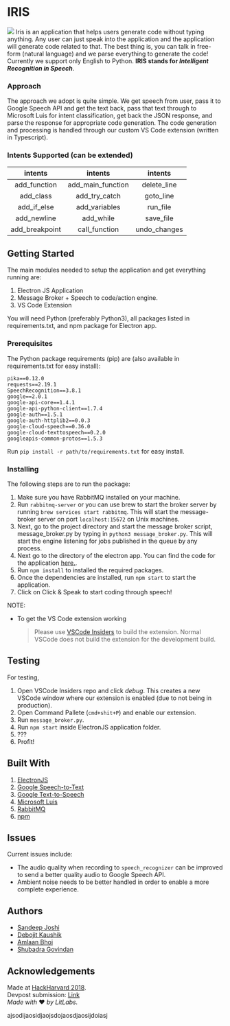 # IRIS 
![](https://dkaushik94.github.io/assets/IRIS.jpeg)
Iris is an application that helps users generate code without typing anything. Any user can just speak into the application and the application will generate code related to that. The best thing is, you can talk in free-form (natural language) and we parse everything to generate the code! Currently we support only English to Python. **IRIS stands for _Intelligent Recognition in Speech_**. 

### Approach

The approach we adopt is quite simple. We get speech from user, pass it to Google Speech API and get the text back, pass that text through to Microsoft Luis for intent classification, get back the JSON response, and parse the response for appropriate code generation. The code generation and processing is handled through our custom VS Code extension (written in Typescript).

### Intents Supported (can be extended)

|     intents    |   intents         | intents      |
|:--------------:|:-----------------:|:------------:|
|  add_function  | add_main_function |  delete_line |
|    add_class   |   add_try_catch   |   goto_line  |
|   add_if_else  |   add_variables   |   run_file   |
|   add_newline  |     add_while     |   save_file  |
| add_breakpoint |   call_function   | undo_changes |

## Getting Started

The main modules needed to setup the application and get everything running are:

1. Electron JS Application
2. Message Broker + Speech to code/action engine.
3. VS Code Extension

You will need Python (preferably Python3), all packages listed in requirements.txt, and npm package for Electron app.

### Prerequisites

The Python package requirements (pip) are (also available in requirements.txt for easy install):
```
pika==0.12.0
requests==2.19.1
SpeechRecognition==3.8.1
google==2.0.1
google-api-core==1.4.1
google-api-python-client==1.7.4
google-auth==1.5.1
google-auth-httplib2==0.0.3
google-cloud-speech==0.36.0
google-cloud-texttospeech==0.2.0
googleapis-common-protos==1.5.3
```

Run ```pip install -r path/to/requirements.txt``` for easy install.

### Installing

The following steps are to run the package:
1. Make sure you have RabbitMQ installed on your machine.
2. Run ```rabbitmq-server``` or you can use brew to start the broker server by running ```brew services start rabbitmq```. This will start the message-broker server on port ```localhost:15672``` on Unix machines.
3. Next, go to the project directory and start the message broker script, message_broker.py by typing in ```python3 message_broker.py```. This will start the engine listening for jobs published in the queue by any process.
4. Next go to the directory of the electron app. You can find the code for the application [here.](https://github.com/sandeepjoshi1910/Speech2Code_JS).
5. Run ```npm install``` to installed the required packages.
6. Once the dependencies are installed, run ```npm start``` to start the application.
7. Click on Click & Speak to start coding through speech!

NOTE:
- To get the VS Code extension working
    > Please use [VSCode Insiders](https://code.visualstudio.com/insiders/) to build the extension. Normal VSCode does not build the extension for the development build.

## Testing

For testing,

1. Open VSCode Insiders repo and click *debug*. This creates a new VSCode window where our extension is enabled (due to not being in production).
2. Open Command Pallete (```cmd+shit+P```) and enable our extension.
3. Run ```message_broker.py```.
4. Run ```npm start``` inside ElectronJS application folder.
5. ???
6. Profit!

## Built With

1. [ElectronJS](https://electronjs.org/)
2. [Google Speech-to-Text](https://cloud.google.com/speech-to-text/)
3. [Google Text-to-Speech](https://cloud.google.com/text-to-speech/)
4. [Microsoft Luis](https://www.luis.ai/)
5. [RabbitMQ](https://www.rabbitmq.com/)
6. [npm](https://www.npmjs.com/)

## Issues

Current issues include:
- The audio quality when recording to ```speech_recognizer``` can be improved to send a better quality audio to Google Speech API.
- Ambient noise needs to be better handled in order to enable a more complete experience.

## Authors
- [Sandeep Joshi](https://sandeepjoshi1910.github.io)
- [Debojit Kaushik](https://dkaushik94.github.io)
- [Amlaan Bhoi](https://abhoi.github.io)
- [Shubadra Govindan](https://www.linkedin.com/in/shubadra-govindan)

## Acknowledgements

Made at [HackHarvard 2018](http://hackharvard2018.devpost.com). \
Devpost submission: [Link](https://devpost.com/software/iris-1f36ns) \
_Made with_ ❤ _by LitLabs._

ajsodijaosidjaojsdojaosdjaosijdoiasj
